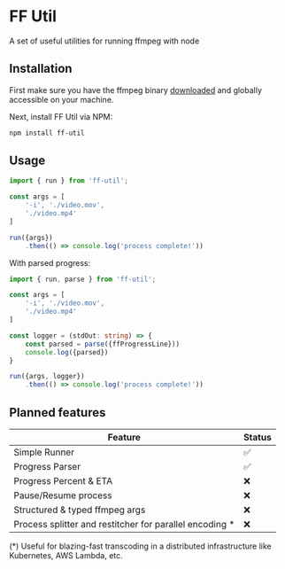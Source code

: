 # FF Util
A set of useful utilities for running ffmpeg with node


## Installation
First make sure you have the ffmpeg binary [downloaded](https://ffmpeg.org/download.html) and globally accessible on your machine.

Next, install FF Util via NPM:
```sh
npm install ff-util
```

## Usage
```ts
import { run } from 'ff-util';

const args = [
    '-i', './video.mov',
    './video.mp4'
]

run({args})
    .then(() => console.log('process complete!'))
```
With parsed progress:

```ts
import { run, parse } from 'ff-util';

const args = [
    '-i', './video.mov',
    './video.mp4'
]

const logger = (stdOut: string) => {
    const parsed = parse({ffProgressLine}))
    console.log({parsed})
}

run({args, logger})
    .then(() => console.log('process complete!'))
```

## Planned features

| Feature                            | Status
| ------------------------           | ---------------------------------------- |
| Simple Runner                      | ✅                                       | 
| Progress Parser                    | ✅                                       |
| Progress Percent & ETA             | ❌                                       |
| Pause/Resume process               | ❌                                       |
| Structured & typed ffmpeg args     | ❌                                       |
| Process splitter and restitcher for parallel encoding \*     | ❌  |
(\*) Useful for blazing-fast transcoding in a distributed infrastructure like Kubernetes, AWS Lambda, etc.